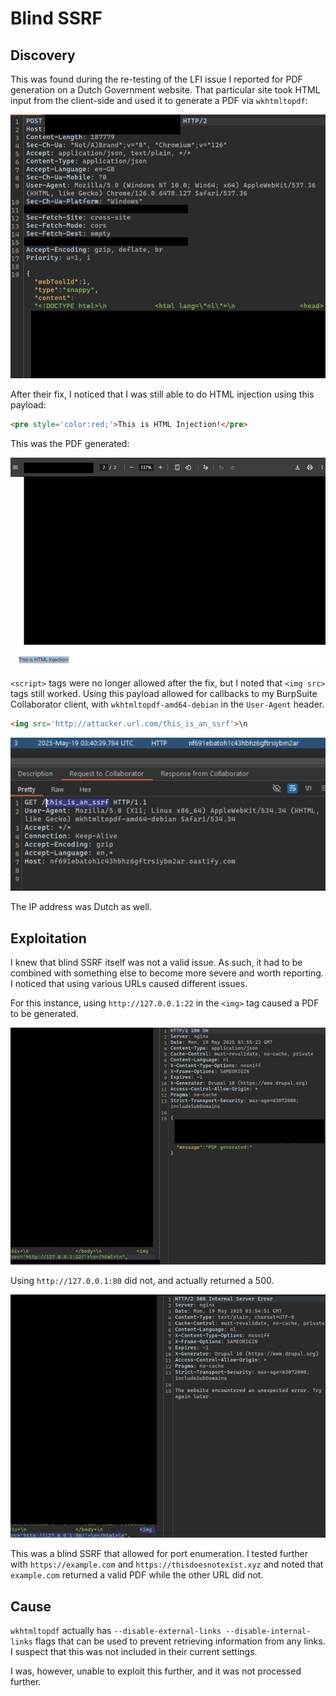 # Blind SSRF

## Discovery

This was found during the re-testing of the LFI issue I reported for PDF generation on a Dutch Government website. That particular site took HTML input from the client-side and used it to generate a PDF via `wkhtmltopdf`:

![](../../../.gitbook/assets/dutch-government-lfi-image.png)

After their fix, I noticed that I was still able to do HTML injection using this payload:

```html
<pre style='color:red;'>This is HTML Injection!</pre>
```

This was the PDF generated:

![](../../../.gitbook/assets/dutch-government-ssrf-image.png)

`<script>` tags were no longer allowed after the fix, but I noted that `<img src>` tags still worked. Using this payload allowed for callbacks to my BurpSuite Collaborator client, with `wkhtmltopdf-amd64-debian` in the `User-Agent` header.

```html
<img src='http://attacker.url.com/this_is_an_ssrf'>\n
```

![](../../../.gitbook/assets/dutch-government-ssrf-image-1.png)

The IP address was Dutch as well.

## Exploitation

I knew that blind SSRF itself was not a valid issue. As such, it had to be combined with something else to become more severe and worth reporting. I noticed that using various URLs caused different issues.

For this instance, using `http://127.0.0.1:22` in the `<img>` tag caused a PDF to be generated.

![](../../../.gitbook/assets/dutch-government-ssrf-image-3.png)

Using `http://127.0.0.1:80` did not, and actually returned a 500.

![](../../../.gitbook/assets/dutch-government-ssrf-image-2.png)

This was a blind SSRF that allowed for port enumeration. I tested further with `https://example.com` and `https://thisdoesnotexist.xyz` and noted that `example.com` returned a valid PDF while the other URL did not.

## Cause

`wkhtmltopdf` actually has `--disable-external-links --disable-internal-links` flags that can be used to prevent retrieving information from any links. I suspect that this was not included in their current settings.

I was, however, unable to exploit this further, and it was not processed further.